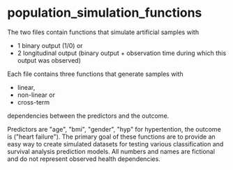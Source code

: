 # population_simulation_functions
The two files contain functions that simulate artificial samples with 
- 1 binary output (1/0) or 
- 2 longitudinal output (binary output + observation time during which this output was observed)

Each file contains three functions that generate samples with 
* linear, 
* non-linear or 
* cross-term 

dependencies between the predictors and the outcome. 

Predictors are "age", "bmi", "gender", "hyp" for hypertention, the outcome is ("heart failure"). 
The primary goal of these functions are to provide an easy way to create simulated datasets for testing 
various classification and survival analysis prediction models. All numbers and names are fictional and do not represent observed health dependencies. 
